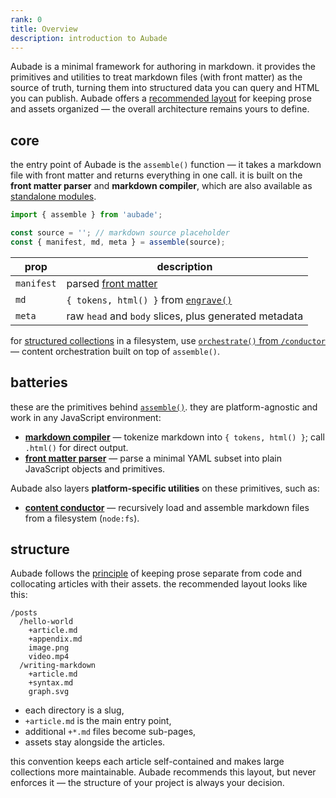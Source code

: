```yaml
---
rank: 0
title: Overview
description: introduction to Aubade
---
```


Aubade is a minimal framework for authoring in markdown. it provides the primitives and utilities to treat markdown files (with front matter) as the source of truth, turning them into structured data you can query and HTML you can publish. Aubade offers a [recommended layout](#structure) for keeping prose and assets organized — the overall architecture remains yours to define.

## core

the entry point of Aubade is the `assemble()` function — it takes a markdown file with front matter and returns everything in one call. it is built on the **front matter parser** and **markdown compiler**, which are also available as [standalone modules](#batteries).

```javascript
import { assemble } from 'aubade';

const source = ''; // markdown source placeholder
const { manifest, md, meta } = assemble(source);
```

| prop       | description                                                             |
| ---------- | ----------------------------------------------------------------------- |
| `manifest` | parsed [front matter](/docs/manifest#frontmatter)                       |
| `md`       | `{ tokens, html() }` from [`engrave()`](/docs/artisan#markdown-engrave) |
| `meta`     | raw `head` and `body` slices, plus generated metadata                   |

for [structured collections](#structure) in a filesystem, use [`orchestrate()` from `/conductor`](/docs/conductor) — content orchestration built on top of `assemble()`.

## batteries

these are the primitives behind [`assemble()`](#core). they are platform-agnostic and work in any JavaScript environment:

- **[markdown compiler](/docs/artisan#markdown)** — tokenize markdown into `{ tokens, html() }`; call `.html()` for direct output.
- **[front matter parser](/docs/manifest)** — parse a minimal YAML subset into plain JavaScript objects and primitives.

Aubade also layers **platform-specific utilities** on these primitives, such as:

- **[content conductor](/docs/conductor)** — recursively load and assemble markdown files from a filesystem (`node:fs`).

## structure

Aubade follows the [principle](/docs/philosophy) of keeping prose separate from code and collocating articles with their assets. the recommended layout looks like this:

```
/posts
  /hello-world
    +article.md
    +appendix.md
    image.png
    video.mp4
  /writing-markdown
    +article.md
    +syntax.md
    graph.svg
```

- each directory is a slug,
- `+article.md` is the main entry point,
- additional `+*.md` files become sub-pages,
- assets stay alongside the articles.

this convention keeps each article self-contained and makes large collections more maintainable. Aubade recommends this layout, but never enforces it — the structure of your project is always your decision.
